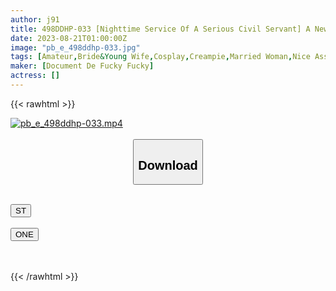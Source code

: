 ```yaml
---
author: j91
title: 498DDHP-033 [Nighttime Service Of A Serious Civil Servant] A Newlywed Cast Who Freaks Out Saying I’m Going To Give Up To My Husband And Gets Impregnated As She Does [Nanami (27) S Yfa Ily Costume]
date: 2023-08-21T01:00:00Z
image: "pb_e_498ddhp-033.jpg"
tags: [Amateur,Bride&Young Wife,Cosplay,Creampie,Married Woman,Nice Ass,Voyeur ]
maker: [Document De Fucky Fucky]
actress: []
---
```



{{< rawhtml >}}

<div class="video" data-videoid="GvgqygB7Xeh1kwX">
    <a href="javascript:;">
        <img src="https://my.j91.asia/posts/pb_e_498ddhp-033/pb_e_498ddhp-033.jpg" width="WIDTH" height="HEIGHT" alt="pb_e_498ddhp-033.mp4" loading="lazy">
    </a>
</div>

<script type="text/javascript" src="https://j91.asia/asset/on-demand-st.js"></script>

<br>
  <link rel="stylesheet" href="https://j91.asia/asset/bs5.css">
  
  <center>
  <button class="btn btn-primary" type="button" data-bs-toggle="collapse" data-bs-target=".multi-collapse" aria-expanded="false" aria-controls="multiCollapseExample1 multiCollapseExample2"><h2>Download</h2></button></center>
</p>
<div class="row">
  <div class="col">
    <div class="collapse multi-collapse" id="multiCollapseExample1">
      <div class="card card-body">
	      	      <br>
<div class="buttons">  
<a href="https://streamtape.to/v/GvgqygB7Xeh1kwX"><button class="btn-hover color-3"><i class="fa fa-download"></i> ST</button></a></div>
    </div>
  </div>
</div>
  <div class="col">
    <div class="collapse multi-collapse" id="multiCollapseExample2">
      <div class="card card-body">
	      <br>
<div class="buttons">
    <a href="https://oneupload.to/sfnddswl1e3i"><button class="btn-hover color-9"><i class="fa fa-download"></i> ONE</button></a></div>
<br><br>
      </div>
    </div>
  </div>
</div>

{{< /rawhtml >}}